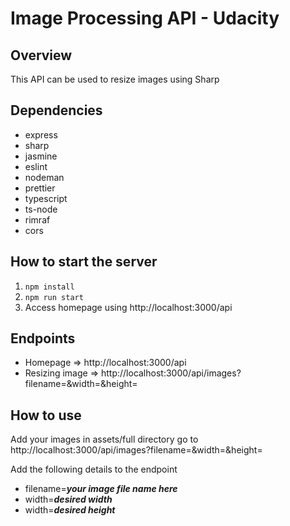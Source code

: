 # Image Processing API - Udacity

## Overview
This API can be used to resize images using Sharp

## Dependencies 
- express
- sharp
- jasmine
- eslint
- nodeman
- prettier
- typescript
- ts-node
- rimraf
- cors

## How to start the server

1. `npm install`
2. `npm run start`
3. Access homepage using http://localhost:3000/api

## Endpoints
- Homepage => http://localhost:3000/api
- Resizing image => http://localhost:3000/api/images?filename=<your-file-name>&width=<desired-width>&height=<desired-height>


## How to use

Add your images in assets/full directory
go to http://localhost:3000/api/images?filename=&width=&height=

Add the following details to the endpoint
- filename=***your image file name here***
- width=***desired width***
- width=***desired height***